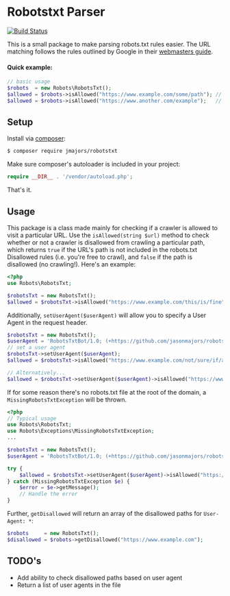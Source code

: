 # Robotstxt Parser
[![Build Status](https://travis-ci.org/jasonmajors/robotstxt.svg?branch=master)](https://travis-ci.org/jasonmajors/robotstxt)

This is a small package to make parsing robots.txt rules easier. The URL matching follows the rules outlined by Google in their [webmasters guide](https://developers.google.com/webmasters/control-crawl-index/docs/robots_txt#url-matching-based-on-path-values).
#### Quick example:
```php
// basic usage
$robots  = new Robots\RobotsTxt();
$allowed = $robots->isAllowed("https://www.example.com/some/path"); // true
$allowed = $robots->isAllowed("https://www.another.com/example");   // false
```
## Setup
Install via [composer](https://getcomposer.org/):
```sh
$ composer require jmajors/robotstxt
```
Make sure composer's autoloader is included in your project:
```php
require __DIR__ . '/vendor/autoload.php';
```
That's it.

## Usage
This package is a class made mainly for checking if a crawler is allowed to visit a particular URL. Use the `isAllowed(string $url)` method to check whether or not a crawler is disallowed from crawling a particular path, which returns `true` if the URL's path is not included in the robots.txt Disallowed rules (i.e. you're free to crawl), and `false` if the path is disallowed (no crawling!).
Here's an example:

```php
<?php
use Robots\RobotsTxt;

$robotsTxt = new RobotsTxt();
$allowed = $robotsTxt->isAllowed("https://www.example.com/this/is/fine"); // returns true
```
Additionally, `setUserAgent($userAgent)` will allow you to specify a User Agent in the request header.
```php
$robotsTxt = new RobotsTxt();
$userAgent = 'RobotsTxtBot/1.0; (+https://github.com/jasonmajors/robotstxt)';
// set a user agent
$robotsTxt->setUserAgent($userAgent);
$allowed = $robotsTxt->isAllowed("https://www.example.com/not/sure/if/allowed");

// Alternatively...
$allowed = $robotsTxt->setUserAgent($userAgent)->isAllowed("https://www.someplace.com/a/path");
```
If for some reason there's no robots.txt file at the root of the domain, a `MissingRobotsTxtException` will be thrown.
```php
<?php
// Typical usage
use Robots\RobotsTxt;
use Robots\Exceptions\MissingRobotsTxtException;
...

$robotsTxt = new RobotsTxt();
$userAgent = 'RobotsTxtBot/1.0; (+https://github.com/jasonmajors/robotstxt)';

try {
    $allowed = $robotsTxt->setUserAgent($userAgent)->isAllowed("https://www.example.com/some/path");
} catch (MissingRobotsTxtException $e) {
    $error = $e->getMessage();
    // Handle the error
}
```
Further, `getDisallowed` will return an array of the disallowed paths for `User-Agent: *`:
```php
$robots     = new RobotsTxt();
$disallowed = $robots->getDisallowed("https://www.example.com");
```
## TODO's
 - Add ability to check disallowed paths based on user agent
 - Return a list of user agents in the file


